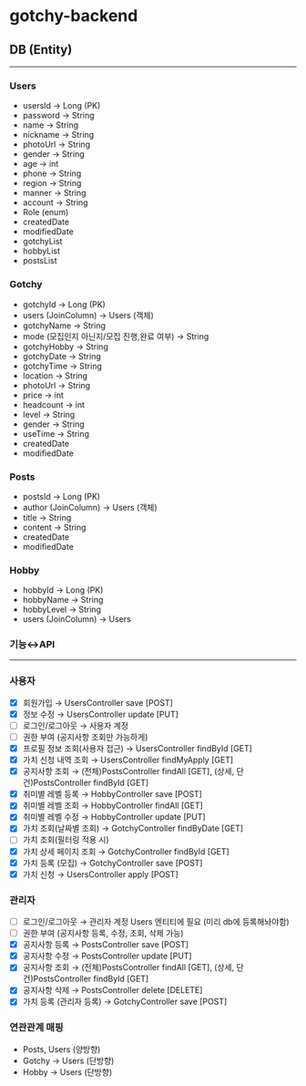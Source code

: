 ﻿# gotchy-backend

## DB (Entity)

---

### Users

- usersId → Long (PK)
- password → String
- name → String
- nickname → String
- photoUrl → String
- gender → String
- age → int
- phone → String
- region → String
- manner → String
- account → String
- Role (enum)
- createdDate
- modifiedDate
- gotchyList
- hobbyList
- postsList

### Gotchy

- gotchyId → Long (PK)
- users (JoinColumn) → Users (객체)
- gotchyName → String
- mode (모집인지 아닌지/모집 진행,완료 여부) → String
- gotchyHobby → String
- gotchyDate → String
- gotchyTime → String
- location → String
- photoUrl → String
- price → int
- headcount → int
- level → String
- gender → String
- useTime → String
- createdDate
- modifiedDate

### Posts

- postsId → Long (PK)
- author (JoinColumn) → Users (객체)
- title → String
- content → String
- createdDate
- modifiedDate

### Hobby

- hobbyId → Long (PK)
- hobbyName → String
- hobbyLevel → String
- users (JoinColumn) → Users

### 기능↔API

---

### 사용자

- [x]  회원가입 → UsersController save [POST]
- [x]  정보 수정 → UsersController update [PUT]
- [ ]  로그인/로그아웃 → 사용자 계정
- [ ]  권한 부여 (공지사항 조회만 가능하게)
- [x]  프로필 정보 조회(사용자 접근) → UsersController findById [GET]
- [x]  가치 신청 내역 조회 → UsersController findMyApply [GET] 
- [x]  공지사항 조회 → (전체)PostsController findAll [GET], (상세, 단건)PostsController findById [GET]
- [x]  취미별 레벨 등록 → HobbyController save [POST]
- [x]  취미별 레벨 조회 → HobbyController findAll [GET]
- [x]  취미별 레벨 수정 → HobbyController update [PUT]
- [x]  가치 조회(날짜별 조회) → GotchyController findByDate [GET]
- [ ]  가치 조회(필터링 적용 시)
- [x]  가치 상세 페이지 조회 → GotchyController findById [GET]
- [x]  가치 등록 (모집) → GotchyController save [POST]
- [x]  가치 신청 → UsersController apply [POST]

### 관리자

- [ ]  로그인/로그아웃 → 관리자 계정 Users 엔티티에 필요 (미리 db에 등록해놔야함)
- [ ]  권한 부여 (공지사항 등록, 수정, 조회, 삭제 가능)
- [x]  공지사항 등록 → PostsController save [POST]
- [x]  공지사항 수정 → PostsController update [PUT]
- [x]  공지사항 조회 → (전체)PostsController findAll [GET], (상세, 단건)PostsController findById [GET]
- [x]  공지사항 삭제 → PostsController delete [DELETE]
- [x]  가치 등록 (관리자 등록) → GotchyController save [POST]

### 연관관계 매핑
- Posts, Users (양방향)
- Gotchy → Users (단방향)
- Hobby → Users (단방향)
